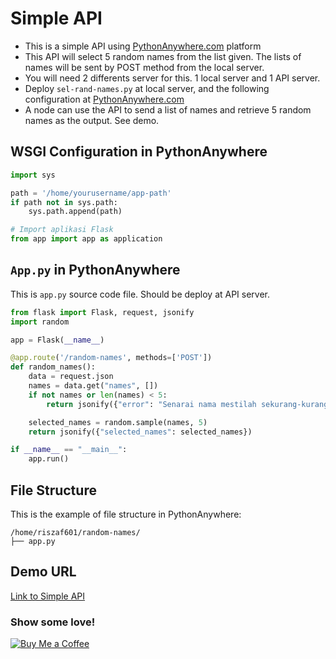 # Simple API
- This is a simple API using [PythonAnywhere.com](https://www.pythonanywhere.com/) platform
- This API will select 5 random names from the list given. The lists of names will be sent by POST method from the local server.
- You will need 2 differents server for this. 1 local server and 1 API server.
- Deploy `sel-rand-names.py` at local server, and the following configuration at [PythonAnywhere.com](https://www.pythonanywhere.com)
- A node can use the API to send a list of names and retrieve 5 random names as the output. See demo.

## WSGI Configuration in PythonAnywhere
```python
import sys

path = '/home/yourusername/app-path'
if path not in sys.path:
    sys.path.append(path)

# Import aplikasi Flask
from app import app as application
```

## `App.py` in PythonAnywhere

This is `app.py` source code file. Should be deploy at API server.

```python
from flask import Flask, request, jsonify
import random

app = Flask(__name__)

@app.route('/random-names', methods=['POST'])
def random_names():
    data = request.json
    names = data.get("names", [])
    if not names or len(names) < 5:
        return jsonify({"error": "Senarai nama mestilah sekurang-kurangnya 5"}), 400

    selected_names = random.sample(names, 5)
    return jsonify({"selected_names": selected_names})

if __name__ == "__main__":
    app.run()
```

## File Structure

This is the example of file structure in PythonAnywhere:
```plaintext
/home/riszaf601/random-names/
├── app.py
```

## Demo URL
[Link to Simple API](https://simple-api-using-pythonanywhere-xaj2hcge4thvgjzk3xuvwa.streamlit.app/)


### Show some love!
[![Buy Me a Coffee](https://img.buymeacoffee.com/button-api/?text=Buy%20me%20a%20coffee&emoji=☕&slug=suriyakame&button_colour=FFDD00&font_colour=000000&font_family=Cookie&outline_colour=000000&coffee_colour=ffffff)](https://buymeacoffee.com/suriyakame)

